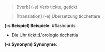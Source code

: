 > [!verb] (-s) Verb
> tickte, getickt

> [!translation] (-e) Übersetzung
> ticchettare

**(-s Beispiel) Beispiele**: 
#flashcards 
- Die Uhr tickt::L'orologio ticchettia
<!--SR:!2024-04-27,4,270-->

**(-s Synonym) Synonyme**: 




